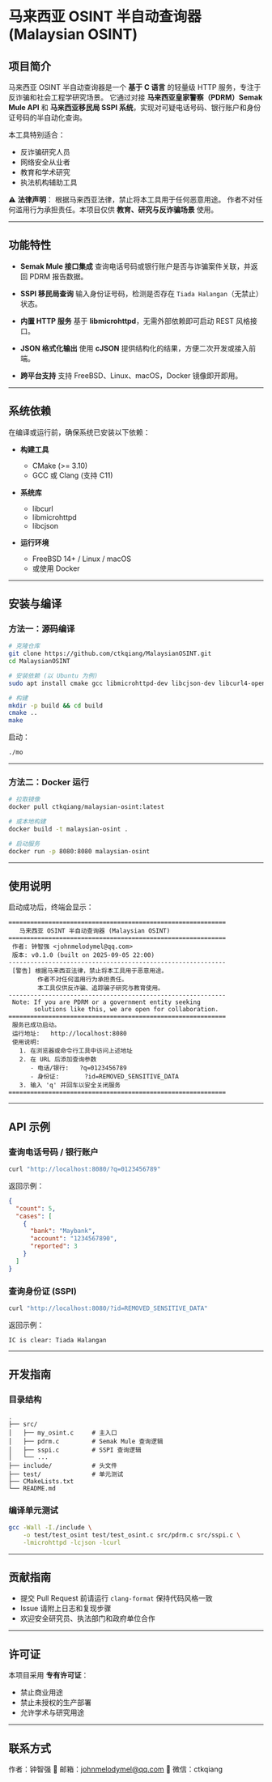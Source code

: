 # 马来西亚 OSINT 半自动查询器 (Malaysian OSINT)

## 项目简介

马来西亚 OSINT 半自动查询器是一个 **基于 C 语言** 的轻量级 HTTP 服务，专注于反诈骗和社会工程学研究场景。
它通过对接 **马来西亚皇家警察（PDRM）Semak Mule API** 和 **马来西亚移民局 SSPI 系统**，实现对可疑电话号码、银行账户和身份证号码的半自动化查询。

本工具特别适合：

* 反诈骗研究人员
* 网络安全从业者
* 教育和学术研究
* 执法机构辅助工具

⚠️ **法律声明**：
根据马来西亚法律，禁止将本工具用于任何恶意用途。
作者不对任何滥用行为承担责任。本项目仅供 **教育、研究与反诈骗场景** 使用。

---

## 功能特性

* **Semak Mule 接口集成**
  查询电话号码或银行账户是否与诈骗案件关联，并返回 PDRM 报告数据。

* **SSPI 移民局查询**
  输入身份证号码，检测是否存在 `Tiada Halangan`（无禁止）状态。

* **内置 HTTP 服务**
  基于 **libmicrohttpd**，无需外部依赖即可启动 REST 风格接口。

* **JSON 格式化输出**
  使用 **cJSON** 提供结构化的结果，方便二次开发或接入前端。

* **跨平台支持**
  支持 FreeBSD、Linux、macOS，Docker 镜像即开即用。

---

## 系统依赖

在编译或运行前，确保系统已安装以下依赖：

* **构建工具**

  * CMake (>= 3.10)
  * GCC 或 Clang (支持 C11)

* **系统库**

  * libcurl
  * libmicrohttpd
  * libcjson

* **运行环境**

  * FreeBSD 14+ / Linux / macOS
  * 或使用 Docker

---

## 安装与编译

### 方法一：源码编译

```bash
# 克隆仓库
git clone https://github.com/ctkqiang/MalaysianOSINT.git
cd MalaysianOSINT

# 安装依赖 (以 Ubuntu 为例)
sudo apt install cmake gcc libmicrohttpd-dev libcjson-dev libcurl4-openssl-dev

# 构建
mkdir -p build && cd build
cmake ..
make
```

启动：

```bash
./mo
```

---

### 方法二：Docker 运行

```bash
# 拉取镜像
docker pull ctkqiang/malaysian-osint:latest

# 或本地构建
docker build -t malaysian-osint .

# 启动服务
docker run -p 8080:8080 malaysian-osint
```

---

## 使用说明

启动成功后，终端会显示：

```plaintext
============================================================
   马来西亚 OSINT 半自动查询器 (Malaysian OSINT)
============================================================
 作者: 钟智强 <johnmelodymel@qq.com>
 版本: v0.1.0 (built on 2025-09-05 22:00)
------------------------------------------------------------
 [警告] 根据马来西亚法律，禁止将本工具用于恶意用途。
        作者不对任何滥用行为承担责任。
        本工具仅供反诈骗、追踪骗子研究与教育使用。
------------------------------------------------------------
 Note: If you are PDRM or a government entity seeking
       solutions like this, we are open for collaboration.
============================================================
 服务已成功启动。
 运行地址:   http://localhost:8080
 使用说明:
   1. 在浏览器或命令行工具中访问上述地址
   2. 在 URL 后添加查询参数
      - 电话/银行:   ?q=0123456789
      - 身份证:       ?id=REMOVED_SENSITIVE_DATA
   3. 输入 'q' 并回车以安全关闭服务
============================================================
```

---

## API 示例

### 查询电话号码 / 银行账户

```bash
curl "http://localhost:8080/?q=0123456789"
```

返回示例：

```json
{
  "count": 5,
  "cases": [
    {
      "bank": "Maybank",
      "account": "1234567890",
      "reported": 3
    }
  ]
}
```

### 查询身份证 (SSPI)

```bash
curl "http://localhost:8080/?id=REMOVED_SENSITIVE_DATA"
```

返回示例：

```plaintext
IC is clear: Tiada Halangan
```

---

## 开发指南

### 目录结构

```plaintext
.
├── src/
│   ├── my_osint.c     # 主入口
│   ├── pdrm.c         # Semak Mule 查询逻辑
│   ├── sspi.c         # SSPI 查询逻辑
│   └── ...
├── include/           # 头文件
├── test/              # 单元测试
├── CMakeLists.txt
└── README.md
```

### 编译单元测试

```bash
gcc -Wall -I./include \
    -o test/test_osint test/test_osint.c src/pdrm.c src/sspi.c \
    -lmicrohttpd -lcjson -lcurl
```

---

## 贡献指南

* 提交 Pull Request 前请运行 `clang-format` 保持代码风格一致
* Issue 请附上日志和复现步骤
* 欢迎安全研究员、执法部门和政府单位合作

---

## 许可证

本项目采用 **专有许可证**：

* 禁止商业用途
* 禁止未授权的生产部署
* 允许学术与研究用途

---

## 联系方式

作者：钟智强
📧 邮箱：[johnmelodymel@qq.com](mailto:johnmelodymel@qq.com)
💬 微信：ctkqiang

